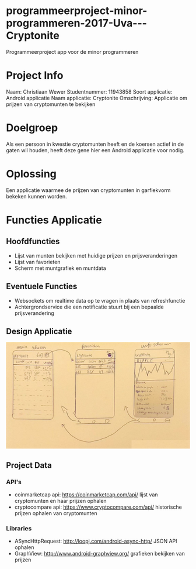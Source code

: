 # programmeerproject-minor-programmeren-2017-Uva---Cryptonite
Programmeerproject app voor de minor programmeren

# Project Info
Naam: Christiaan Wewer
Studentnummer: 11943858
Soort applicatie: Android applicatie
Naam applicatie: Cryptonite
Omschrijving: Applicatie om prijzen van cryptomunten te bekijken

# Doelgroep
Als een persoon in kwestie cryptomunten heeft en de koersen actief in de gaten wil houden, heeft deze gene hier een Android applicatie voor nodig.

# Oplossing
Een applicatie waarmee de prijzen van cryptomunten in garfiekvorm bekeken kunnen worden.

# Functies Applicatie
## Hoofdfuncties
- Lijst van munten bekijken met huidige prijzen en prijsveranderingen
- Lijst van favorieten
- Scherm met muntgrafiek en muntdata

## Eventuele Functies
- Websockets om realtime data op te vragen in plaats van refreshfunctie
- Achtergrondservice die een notificatie stuurt bij een bepaalde prijsverandering

## Design Applicatie
![alt text](https://github.com/ChristiaanWewer/programmeerproject-minor-programmeren-2017-Uva---Cryptonite/blob/master/doc/ProjectDesign.png?raw=true "Application Design Cryptonite")

## Project Data
### API's
- coinmarketcap api: https://coinmarketcap.com/api/
  lijst van cryptomunten en haar prijzen ophalen
- cryptocompare api: https://www.cryptocompare.com/api/
  historische prijzen ophalen van cryptomunten

### Libraries
- ASyncHttpRequest: http://loopj.com/android-async-http/
  JSON API ophalen
- GraphView: http://www.android-graphview.org/
  grafieken bekijken van prijzen
  
 
  
